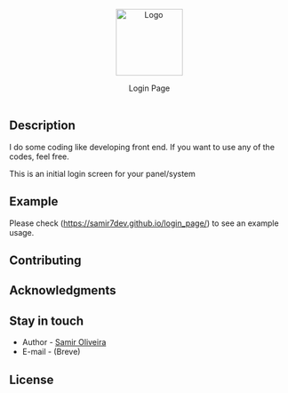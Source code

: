 <p align="center">
  <a href="(https://github.com/Samir7Dev/)" target="blank">
    <img src="file:///S:/Downloads/2250207-removebg-preview.png" width="120" alt="Logo" />
  </a>
</p>

<p align="center">
  <p align="center">
   Login Page
    <br/>
    <br/>
  </p>
</p>

## Description

I do some coding like developing front end. If you want to use any of the codes, feel free.

This is an initial login screen for your panel/system

## Example
Please check (https://samir7dev.github.io/login_page/) to see an example usage.

## Contributing

## Acknowledgments

## Stay in touch

* Author - [Samir Oliveira](https://github.com/Samir7Dev/)
* E-mail - (Breve)

## License

